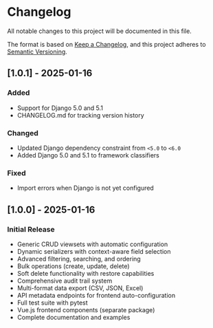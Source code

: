 # Changelog

All notable changes to this project will be documented in this file.

The format is based on [Keep a Changelog](https://keepachangelog.com/en/1.0.0/),
and this project adheres to [Semantic Versioning](https://semver.org/spec/v2.0.0.html).

## [1.0.1] - 2025-01-16

### Added
- Support for Django 5.0 and 5.1
- CHANGELOG.md for tracking version history

### Changed
- Updated Django dependency constraint from `<5.0` to `<6.0`
- Added Django 5.0 and 5.1 to framework classifiers

### Fixed
- Import errors when Django is not yet configured

## [1.0.0] - 2025-01-16

### Initial Release
- Generic CRUD viewsets with automatic configuration
- Dynamic serializers with context-aware field selection
- Advanced filtering, searching, and ordering
- Bulk operations (create, update, delete)
- Soft delete functionality with restore capabilities
- Comprehensive audit trail system
- Multi-format data export (CSV, JSON, Excel)
- API metadata endpoints for frontend auto-configuration
- Full test suite with pytest
- Vue.js frontend components (separate package)
- Complete documentation and examples